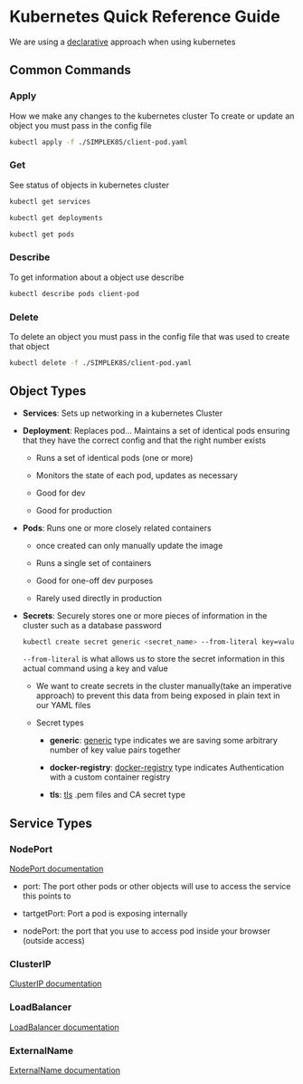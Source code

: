 # Kubernetes Quick Reference Guide

We are using a [declarative](https://tylermcginnis.com/imperative-vs-declarative-programming/) approach when using kubernetes

## Common Commands

### Apply

How we make any changes to the kubernetes cluster
To create or update an object you must pass in the config file

```bash
kubectl apply -f ./SIMPLEK8S/client-pod.yaml
```

### Get

See status of objects in kubernetes cluster

```bash
kubectl get services
```

```bash
kubectl get deployments
```

```bash
kubectl get pods
```

### Describe

To get information about a object use describe

```bash
kubectl describe pods client-pod
```

### Delete

To delete an object you must pass in the config file that was used to create that object

```bash
kubectl delete -f ./SIMPLEK8S/client-pod.yaml
```

## Object Types

- **Services**: Sets up networking in a kubernetes Cluster

- **Deployment**: Replaces pod... Maintains a set of identical pods ensuring that they have the correct config and that the right number exists

  - Runs a set of identical pods (one or more)

  - Monitors the state of each pod, updates as necessary

  - Good for dev

  - Good for production

- **Pods**: Runs one or more closely related containers

  - once created can only manually update the image

  - Runs a single set of containers

  - Good for one-off dev purposes

  - Rarely used directly in production

- **Secrets**: Securely stores one or more pieces of information in the cluster such as a database password

  ```bash
  kubectl create secret generic <secret_name> --from-literal key=value
  ```

  `--from-literal` is what allows us to store the secret information in this actual command using a key and value

  - We want to create secrets in the cluster manually(take an imperative approach) to prevent this data from being exposed in plain text in our YAML files
  - Secret types

    - **generic**: [generic](https://kubernetes.io/docs/concepts/configuration/secret/) type indicates we are saving some arbitrary number of key value pairs together

    - **docker-registry**: [docker-registry](https://kubernetes.io/docs/concepts/containers/images/#specifying-imagepullsecrets-on-a-pod) type indicates Authentication with a custom container registry

    - **tls**: [tls](https://kubernetes.github.io/ingress-nginx/user-guide/tls/) .pem files and CA secret type

## Service Types

### NodePort

[NodePort documentation](https://kubernetes.io/docs/concepts/services-networking/service/#nodeport)

- port: The port other pods or other objects will use to access the service this points to

- tartgetPort: Port a pod is exposing internally

- nodePort: the port that you use to access pod inside your browser (outside access)



### ClusterIP

[ClusterIP documentation](https://kubernetes.io/docs/concepts/services-networking/service/#publishing-services-service-types)

### LoadBalancer

[LoadBalancer documentation](https://kubernetes.io/docs/concepts/services-networking/service/#loadbalancer)

### ExternalName

[ExternalName documentation](https://kubernetes.io/docs/concepts/services-networking/service/#externalname)
